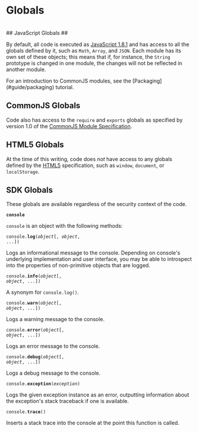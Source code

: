# Globals #
<br>
## JavaScript Globals ##

By default, all code is executed as [JavaScript 1.8.1] and has access
to all the globals defined by it, such as `Math`, `Array`, and `JSON`. Each
module has its own set of these objects; this means that if, for
instance, the `String` prototype is changed in one module, the changes
will not be reflected in another module.

<span class="aside">
For an introduction to CommonJS modules, see the
[Packaging](#guide/packaging) tutorial.
</span>

## CommonJS Globals ##

Code also has access to the `require` and `exports` globals
as specified by version 1.0 of the [CommonJS Module Specification].

## HTML5 Globals ##

At the time of this writing, code does *not* have access to
any globals defined by the [HTML5] specification, such as `window`,
`document`, or `localStorage`.

## SDK Globals ##

These globals are available regardless of the security context of the code.

<code>**console**</code>

`console` is an object with the following methods:

<code>console.**log**(*object*[, *object*, ...])</code>

Logs an informational message to the console. Depending on console's
underlying implementation and user interface, you may be able to
introspect into the properties of non-primitive objects that are
logged.

<code>console.**info**(*object*[, *object*, ...])</code>

A synonym for `console.log()`.

<code>console.**warn**(*object*[, *object*, ...])</code>

Logs a warning message to the console.

<code>console.**error**(*object*[, *object*, ...])</code>

Logs an error message to the console.

<code>console.**debug**(*object*[, *object*, ...])</code>

Logs a debug message to the console.

<code>console.**exception**(*exception*)</code>

Logs the given exception instance as an error, outputting information
about the exception's stack traceback if one is available.

<code>console.**trace**()</code>

Inserts a stack trace into the console at the point this function is called.

  [Components object]: https://developer.mozilla.org/en/Components_object
  [Security Roadmap]: #guide/security-roadmap
  [HTML5]: http://dev.w3.org/html5/spec/Overview.html
  [JavaScript 1.8.1]: https://developer.mozilla.org/En/New_in_JavaScript_1.8.1
  [CommonJS Module Specification]: http://wiki.commonjs.org/wiki/Modules/1.0
  [Package Specification]: #guide/package-spec
